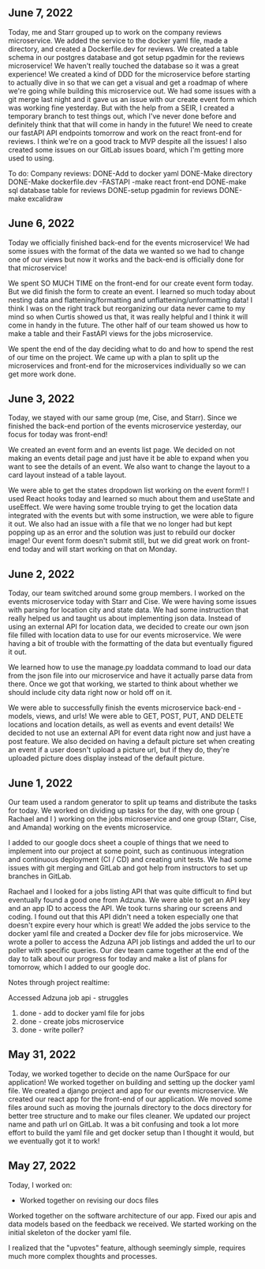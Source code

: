 ## June 7, 2022

Today, me and Starr grouped up to work on the company reviews microservice. We added the service to the docker yaml file, made a directory, and created a Dockerfile.dev for reviews. We created a table schema in our postgres database and got setup pgadmin for the reviews microservice! We haven't really touched the database so it was a great experience! We created a kind of DDD for the microservice before starting to actually dive in so that we can get a visual and get a roadmap of where we're going while building this microservice out. We had some issues with a git merge last night and it gave us an issue with our create event form which was working fine yesterday. But with the help from a SEIR, I created a temporary branch to test things out, which I've never done before and definitely think that that will come in handy in the future! We need to create our fastAPI API endpoints tomorrow and work on the react front-end for reviews. I think we're on a good track to MVP despite all the issues! I also created some issues on our GitLab issues board, which I'm getting more used to using.

To do:
Company reviews:
    DONE-Add to docker yaml
    DONE-Make directory
    DONE-Make dockerfile.dev
    -FASTAPI
    -make react front-end
    DONE-make sql database table for reviews
    DONE-setup pgadmin for reviews
    DONE-make excalidraw


## June 6, 2022

Today we officially finished back-end for the events microservice! We had some issues with the format of the data we wanted so we had to change one of our views but now it works and the back-end is officially done for that microservice!

We spent SO MUCH TIME on the front-end for our create event form today. But we did finish the form to create an event. I learned so much today about nesting data and flattening/formatting and unflattening/unformatting data! I think I was on the right track but reorganizing our data never came to my mind so when Curtis showed us that, it was really helpful and I think it will come in handy in the future. The other half of our team showed us how to make a table and their FastAPI views for the jobs microservice.

We spent the end of the day deciding what to do and how to spend the rest of our time on the project. We came up with a plan to split up the microservices and front-end for the microservices individually so we can get more work done.

## June 3, 2022

Today, we stayed with our same group (me, Cise, and Starr). Since we finished the back-end portion of the events microservice yesterday, our focus for today was front-end!

We created an event form and an events list page. We decided on not making an events detail page and just have it be able to expand when you want to see the details of an event. We also want to change the layout to a card layout instead of a table layout.

We were able to get the states dropdown list working on the event form!! I used React hooks today and learned so much about them and useState and useEffect. We were having some trouble trying to get the location data integrated with the events but with some instruction, we were able to figure it out. We also had an issue with a file that we no longer had but kept popping up as an error and the solution was just to rebuild our docker image! Our event form doesn't submit still, but we did great work on front-end today and will start working on that on Monday.

## June 2, 2022

Today, our team switched around some group members. I worked on the events microservice today with Starr and Cise. We were having some issues with parsing for location city and state data. We had some instruction that really helped us and taught us about implementing json data. Instead of using an external API for location data, we decided to create our own json file filled with location data to use for our events microservice. We were having a bit of trouble with the formatting of the data but eventually figured it out.

We learned how to use the manage.py loaddata command to load our data from the json file into our microservice and have it actually parse data from there. Once we got that working, we started to think about whether we should include city data right now or hold off on it. 

We were able to successfully finish the events microservice back-end - models, views, and urls! We were able to GET, POST, PUT, AND DELETE locations and location details, as well as events and event details! We decided to not use an external API for event data right now and just have a post feature. We also decided on having a default picture set when creating an event if a user doesn't upload a picture url, but if they do, they're uploaded picture does display instead of the default picture. 

## June 1, 2022

Our team used a random generator to split up teams and distribute the tasks for today. We worked on dividing up tasks for the day, with one group ( Rachael and I ) working on the jobs microservice and one group (Starr, Cise, and Amanda) working on the events microservice.

I added to our google docs sheet a couple of things that we need to implement into our project at some point, such as continuous integration and continuous deployment (CI / CD) and creating unit tests. We had some issues with git merging and GitLab and got help from instructors to set up branches in GitLab. 

Rachael and I looked for a jobs listing API that was quite difficult to find but eventually found a good one from Adzuna. We were able to get an API key and an app ID to access the API. We took turns sharing our screens and coding. I found out that this API didn't need a token especially one that doesn't expire every hour which is great! We added the jobs service to the docker yaml file and created a Docker dev file for jobs microservice. We wrote a poller to access the Adzuna API job listings and added the url to our poller with specific queries. Our dev team came together at the end of the day to talk about our progress for today and make a list of plans for tomorrow, which I added to our google doc.

Notes through project realtime:

Accessed Adzuna job api - struggles

1. done - add to docker yaml file for jobs
2. done - create jobs microservice 
3. done - write poller?


## May 31, 2022

Today, we worked together to decide on the name OurSpace for our application! We worked together on building and setting up the docker yaml file. We created a django project and app for our events microservice. We created our react app for the front-end of our application. We moved some files around such as moving the journals directory to the docs directory for better tree structure and to make our files cleaner. We updated our project name and path url on GitLab. It was a bit confusing and took a lot more effort to build the yaml file and get docker setup than I thought it would, but we eventually got it to work!

## May 27, 2022

Today, I worked on:

* Worked together on revising our docs files

Worked together on the software architecture of our app. Fixed our apis and data models based on the feedback we received. We started working on the initial skeleton of the docker yaml file.

I realized that the "upvotes" feature, although seemingly simple, requires much more complex thoughts and processes.